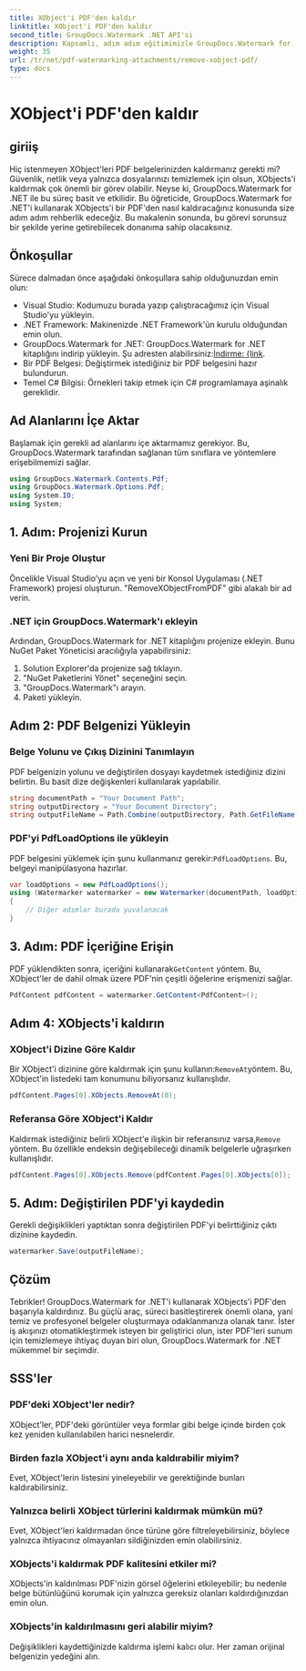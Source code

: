 ```yaml
---
title: XObject'i PDF'den kaldır
linktitle: XObject'i PDF'den kaldır
second_title: GroupDocs.Watermark .NET API'si
description: Kapsamlı, adım adım eğitimimizle GroupDocs.Watermark for .NET'i kullanarak XObjects'i PDF'lerden nasıl kolayca kaldıracağınızı öğrenin.
weight: 35
url: /tr/net/pdf-watermarking-attachments/remove-xobject-pdf/
type: docs
---
```

# XObject'i PDF'den kaldır

## giriiş
Hiç istenmeyen XObject'leri PDF belgelerinizden kaldırmanız gerekti mi? Güvenlik, netlik veya yalnızca dosyalarınızı temizlemek için olsun, XObjects'i kaldırmak çok önemli bir görev olabilir. Neyse ki, GroupDocs.Watermark for .NET ile bu süreç basit ve etkilidir. Bu öğreticide, GroupDocs.Watermark for .NET'i kullanarak XObjects'i bir PDF'den nasıl kaldıracağınız konusunda size adım adım rehberlik edeceğiz. Bu makalenin sonunda, bu görevi sorunsuz bir şekilde yerine getirebilecek donanıma sahip olacaksınız.
## Önkoşullar
Sürece dalmadan önce aşağıdaki önkoşullara sahip olduğunuzdan emin olun:
- Visual Studio: Kodumuzu burada yazıp çalıştıracağımız için Visual Studio'yu yükleyin.
- .NET Framework: Makinenizde .NET Framework'ün kurulu olduğundan emin olun.
-  GroupDocs.Watermark for .NET: GroupDocs.Watermark for .NET kitaplığını indirip yükleyin. Şu adresten alabilirsiniz:[İndirme: {link](https://releases.groupdocs.com/Watermark/net/).
- Bir PDF Belgesi: Değiştirmek istediğiniz bir PDF belgesini hazır bulundurun.
- Temel C# Bilgisi: Örnekleri takip etmek için C# programlamaya aşinalık gereklidir.
## Ad Alanlarını İçe Aktar
Başlamak için gerekli ad alanlarını içe aktarmamız gerekiyor. Bu, GroupDocs.Watermark tarafından sağlanan tüm sınıflara ve yöntemlere erişebilmemizi sağlar.
```csharp
using GroupDocs.Watermark.Contents.Pdf;
using GroupDocs.Watermark.Options.Pdf;
using System.IO;
using System;
```
## 1. Adım: Projenizi Kurun
### Yeni Bir Proje Oluştur
Öncelikle Visual Studio’yu açın ve yeni bir Konsol Uygulaması (.NET Framework) projesi oluşturun. "RemoveXObjectFromPDF" gibi alakalı bir ad verin.
### .NET için GroupDocs.Watermark'ı ekleyin
Ardından, GroupDocs.Watermark for .NET kitaplığını projenize ekleyin. Bunu NuGet Paket Yöneticisi aracılığıyla yapabilirsiniz:
1. Solution Explorer'da projenize sağ tıklayın.
2. "NuGet Paketlerini Yönet" seçeneğini seçin.
3. "GroupDocs.Watermark"ı arayın.
4. Paketi yükleyin.
## Adım 2: PDF Belgenizi Yükleyin
### Belge Yolunu ve Çıkış Dizinini Tanımlayın
PDF belgenizin yolunu ve değiştirilen dosyayı kaydetmek istediğiniz dizini belirtin. Bu basit dize değişkenleri kullanılarak yapılabilir.
```csharp
string documentPath = "Your Document Path";
string outputDirectory = "Your Document Directory";
string outputFileName = Path.Combine(outputDirectory, Path.GetFileName(documentPath));
```
### PDF'yi PdfLoadOptions ile yükleyin
 PDF belgesini yüklemek için şunu kullanmanız gerekir:`PdfLoadOptions`. Bu, belgeyi manipülasyona hazırlar.
```csharp
var loadOptions = new PdfLoadOptions();
using (Watermarker watermarker = new Watermarker(documentPath, loadOptions))
{
    // Diğer adımlar burada yuvalanacak
}
```
## 3. Adım: PDF İçeriğine Erişin
 PDF yüklendikten sonra, içeriğini kullanarak`GetContent` yöntem. Bu, XObject'ler de dahil olmak üzere PDF'nin çeşitli öğelerine erişmenizi sağlar.
```csharp
PdfContent pdfContent = watermarker.GetContent<PdfContent>();
```
## Adım 4: XObjects'i kaldırın
### XObject'i Dizine Göre Kaldır
 Bir XObject'i dizinine göre kaldırmak için şunu kullanın:`RemoveAt`yöntem. Bu, XObject'in listedeki tam konumunu biliyorsanız kullanışlıdır.
```csharp
pdfContent.Pages[0].XObjects.RemoveAt(0);
```
### Referansa Göre XObject'i Kaldır
 Kaldırmak istediğiniz belirli XObject'e ilişkin bir referansınız varsa,`Remove` yöntem. Bu özellikle endeksin değişebileceği dinamik belgelerle uğraşırken kullanışlıdır.
```csharp
pdfContent.Pages[0].XObjects.Remove(pdfContent.Pages[0].XObjects[0]);
```
## 5. Adım: Değiştirilen PDF'yi kaydedin
Gerekli değişiklikleri yaptıktan sonra değiştirilen PDF'yi belirttiğiniz çıktı dizinine kaydedin.
```csharp
watermarker.Save(outputFileName);
```
## Çözüm
Tebrikler! GroupDocs.Watermark for .NET'i kullanarak XObjects'i PDF'den başarıyla kaldırdınız. Bu güçlü araç, süreci basitleştirerek önemli olana, yani temiz ve profesyonel belgeler oluşturmaya odaklanmanıza olanak tanır. İster iş akışınızı otomatikleştirmek isteyen bir geliştirici olun, ister PDF'leri sunum için temizlemeye ihtiyaç duyan biri olun, GroupDocs.Watermark for .NET mükemmel bir seçimdir.
## SSS'ler
### PDF'deki XObject'ler nedir?
XObject'ler, PDF'deki görüntüler veya formlar gibi belge içinde birden çok kez yeniden kullanılabilen harici nesnelerdir.
### Birden fazla XObject'i aynı anda kaldırabilir miyim?
Evet, XObject'lerin listesini yineleyebilir ve gerektiğinde bunları kaldırabilirsiniz.
### Yalnızca belirli XObject türlerini kaldırmak mümkün mü?
Evet, XObject'leri kaldırmadan önce türüne göre filtreleyebilirsiniz, böylece yalnızca ihtiyacınız olmayanları sildiğinizden emin olabilirsiniz.
### XObjects'i kaldırmak PDF kalitesini etkiler mi?
XObjects'in kaldırılması PDF'nizin görsel öğelerini etkileyebilir; bu nedenle belge bütünlüğünü korumak için yalnızca gereksiz olanları kaldırdığınızdan emin olun.
### XObjects'in kaldırılmasını geri alabilir miyim?
Değişiklikleri kaydettiğinizde kaldırma işlemi kalıcı olur. Her zaman orijinal belgenizin yedeğini alın.